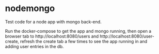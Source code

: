 # nodemongo
Test code for a node app with mongo back-end.

Run the docker-compose to get the app and mongo running, then open a browser tab to http://localhost:8080/users and http://localhost:8080/user-create, refresh the create tab a few times to see the app running in and adding user entries in the db.
